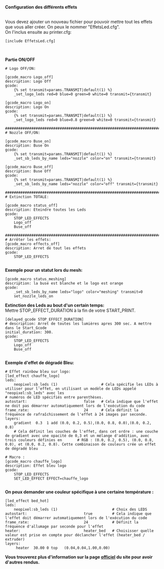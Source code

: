 **Configuration des différents effets** <br>
<br>

Vous devez ajouter un nouveau fichier pour pouvoir mettre tout les effets que vous aller créer. On peux le nommer "EffetsLed.cfg". <br>
On l'inclus ensuite au printer.cfg: <br>

```
[include EffetsLed.cfg]
```

<br>

**Partie ON/OFF**

```
# Logo OFF/ON:

[gcode_macro Logo_off]
description: Logo Off
gcode:
    {% set transmit=params.TRANSMIT|default(1) %}
    _set_logo_leds red=0 blue=0 green=0 white=0 transmit={transmit}

[gcode_macro Logo_on]
description: Logo On
gcode:
    {% set transmit=params.TRANSMIT|default(1) %}
    _set_logo_leds red=0 blue=0.8 green=0 white=0 transmit={transmit}
    
###########################################################################                
# Nozzle OFF/ON:

[gcode_macro Buse_on]
description: Buse On
gcode:
    {% set transmit=params.TRANSMIT|default(1) %}
    _set_sb_leds_by_name leds="nozzle" color="on" transmit={transmit} 
    
[gcode_macro Buse_off]
description: Buse Off
gcode:
    {% set transmit=params.TRANSMIT|default(1) %}
    _set_sb_leds_by_name leds="nozzle" color="off" transmit={transmit}

###########################################################################
# Extinction TOTALE:

[gcode_macro status_off]
description: Eteindre toutes les Leds
gcode:
    STOP_LED_EFFECTS
    Logo_off
    Buse_off
    
###########################################################################
# Arrêter les effets:
[gcode_macro effects_off]
description: Arret de tout les effets
gcode:
    STOP_LED_EFFECTS
    
```

**Exemple pour un statut lors du mesh:** <br>

```
[gcode_macro status_meshing]
description: la buse est blanche et le logo est orange
gcode:
    _set_sb_leds_by_name leds="logo" color="meshing" transmit=0
    set_nozzle_leds_on

```

**Extinction des Leds au bout d'un certain temps:** <br>
Mettre STOP_EFFECT_DURATION à la fin de votre START_PRINT.

```
[delayed_gcode STOP_EFFECT_DURATION]
# description: Arret de toutes les lumières apres 300 sec. A mettre dans le Start_Gcode
initial_duration: 300.
gcode:
    STOP_LED_EFFECTS
    Logo_off
    Buse_off
    
```

**Exemple d'effet de dégradé Bleu:** <br>

```
# Effet rainbow bleu sur logo:
[led_effect chauffe_logo]
leds:
    neopixel:sb_leds (1)                    # Cela spécifie les LEDs à utiliser pour l'effet, en utilisant un modèle de LEDs appelé "neopixel:sb_leds" avec les                                                   # numéros de LED spécifiés entre parenthèses.
autostart:                          false   # Cela indique que l'effet ne doit pas démarrer automatiquement lors de l'exécution du code
frame_rate:                         24      # Cela définit la fréquence de rafraîchissement de l'effet à 24 images par seconde.
layers:
    gradient  0.3  1 add (0.0, 0.2, 0.5),(0.0, 0.8, 0.0),(0.0, 0.2, 0.8)
    # Cela définit les couches de l'effet, dans cet ordre : une couche de gradient avec une opacité de 0,3 et un mélange d'addition, avec trois couleurs définies en       # RGB : (0.0, 0.2, 0.5), (0.0, 0.8, 0.0), et (0.0, 0.2, 0.8). Cette combinaison de couleurs crée un effet de dégradé bleu
    
# Macro :
[gcode_macro chauffe_logo]
description: Effet bleu logo
gcode:
    STOP_LED_EFFECTS
    SET_LED_EFFECT EFFECT=chauffe_logo
    
```

**On peux demander une couleur spécifique à une certaine température :** <br>

```
[led_effect bed_hot]
leds:
    neopixel:sb_leds (1)                         # Choix des LEDS                     
autostart:                          true         # Cela indique que l'effet doit démarrer automatiquement lors de l'exécution du code
frame_rate:                         24           # Définit la fréquence d'allumage par seconde pour l'effet
heater:                             heater_bed   # Choisisser quelle valeur est prise en compte pour déclancher l'effet (heater_bed / extruder)   
layers:  
     heater  30.00 0 top   (0.04,0.04,1.00,0.00)

```

**Vous trouverez plus d'information sur la page [officiel](https://github.com/julianschill/klipper-led_effect/blob/master/docs/LED_Effect.md) du site pour avoir d'autres rendus.**
